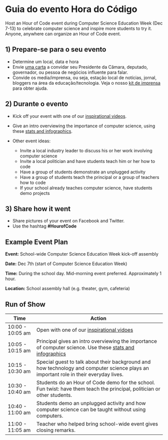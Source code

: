 

# Guia do evento Hora do Código

Host an Hour of Code event during Computer Science Education Week (Dec 7-13) to celebrate computer science and inspire more students to try it. Anyone, anywhere can organize an Hour of Code event.

## 1) Prepare-se para o seu evento

  * Determine um local, data e hora
  * Envie [uma carta](<%= hoc_uri('https://docs.google.com/a/code.org/document/d/1eP41sKW7y0qq_JvkRIgZK8dWYICaGRZ4CCDETXa78wY/edit') %>) a convidar seu Presidente da Câmara, deputado, governador, ou pessoa de negócios influente para falar.
  * Convide os media/imprensa, ou seja, estação local de notícias, jornal, bloggers na área da educação/tecnologia. Veja o nosso [ kit de imprensa ](<%= hoc_uri('/resources/press-kit') %>) para obter ajuda.

## 2) Durante o evento

  * Kick off your event with one of our [inspirational videos](<%= hoc_uri('/resources#videos') %>).
  * Give an intro overviewing the importance of computer science, using these [stats and infographics](<%= hoc_uri('/resources/stats') %>).   
      
    
  * Other event ideas: 
      * Invite a local industry leader to discuss his or her work involving computer science
      * Invite a local politician and have students teach him or her how to code
      * Have a group of students demonstrate an unplugged activity
      * Have a group of students teach the principal or a group of teachers how to code
      * If your school already teaches computer science, have students demo projects

## 3) Share how it went

  * Share pictures of your event on Facebook and Twitter. 
  * Use the hashtag **#HourofCode**

## Example Event Plan

**Event:** School-wide Computer Science Education Week kick-off assembly

**Date:** Dec 7th (start of Computer Science Education Week)

**Time:** During the school day. Mid-morning event preferred. Approximately 1 hour.

**Location:** School assembly hall (e.g. theater, gym, cafeteria)   
  


## Run of Show

| Time             | Action                                                                                                                                |
| ---------------- | ------------------------------------------------------------------------------------------------------------------------------------- |
| 10:00 - 10:05 am | Open with one of our [inspirational vidoes](http://hourofcode.com/us/resources#videos)                                                |
| 10:05 - 10:15 am | Principal gives an intro overviewing the importance of computer science. Use these [stats and infographics](/resources/stats)         |
| 10:15 - 10:30 am | Special guest to talk about their background and how technology and computer science plays an important role in their everyday lives. |
| 10:30 - 10:40 am | Students do an Hour of Code demo for the school. Fun twist: have them teach the principal, politician or other students.              |
| 10:40 - 11:00 am | Students demo an unplugged activity and how computer science can be taught without using computers.                                   |
| 11:00 - 11:05 am | Teacher who helped bring school-wide event gives closing remarks.                                                                     |